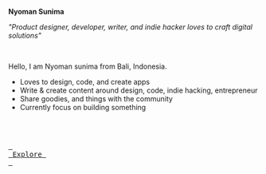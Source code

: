 **Nyoman Sunima**

_"Product designer, developer, writer, and indie hacker loves to craft digital solutions"_

<br/>

Hello, I am Nyoman sunima from Bali, Indonesia.

- Loves to design, code, and create apps
- Write & create content around design, code, indie hacking, entrepreneur
- Share goodies, and things with the community
- Currently focus on building something


<br/>
<br/>

[<kbd> <br> Explore <br> </kbd>](https://nyomansunima.one)
